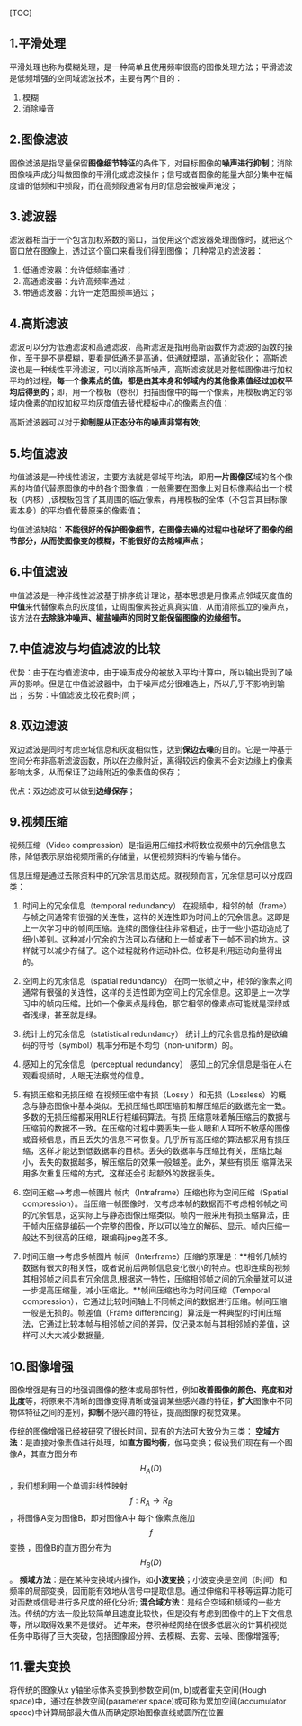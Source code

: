 [TOC]
## 1.平滑处理
平滑处理也称为模糊处理，是一种简单且使用频率很高的图像处理方法；平滑滤波是低频增强的空间域滤波技术，主要有两个目的：
1. 模糊
2. 消除噪音

## 2.图像滤波
图像滤波是指尽量保留**图像细节特征**的条件下，对目标图像的**噪声进行抑制**；消除图像噪声成分叫做图像的平滑化或滤波操作；信号或者图像的能量大部分集中在幅度谱的低频和中频段，而在高频段通常有用的信息会被噪声淹没；

## 3.滤波器
滤波器相当于一个包含加权系数的窗口，当使用这个滤波器处理图像时，就把这个窗口放在图像上，透过这个窗口来看我们得到图像；
几种常见的滤波器：
1. 低通滤波器：允许低频率通过；
2. 高通滤波器：允许高频率通过；
3. 带通滤波器：允许一定范围频率通过；

## 4.高斯滤波
滤波可以分为低通滤波和高通滤波，高斯滤波是指用高斯函数作为滤波的函数的操作，至于是不是模糊，要看是低通还是高通，低通就模糊，高通就锐化；
高斯滤波也是一种线性平滑滤波，可以消除高斯噪声，高斯滤波就是对整幅图像进行加权平均的过程，**每一个像素点的值，都是由其本身和邻域内的其他像素值经过加权平均后得到的**；即，用一个模板（卷积）扫描图像中的每一个像素，用模板确定的邻域内像素的加权加权平均灰度值去替代模板中心的像素点的值；

高斯滤波器可以对于**抑制服从正态分布的噪声非常有效**;

## 5.均值滤波
均值滤波是一种线性滤波，主要方法就是邻域平均法，即用**一片图像区**域的各个像素的均值代替原图像的中的各个图像值；一般需要在图像上对目标像素给出一个模板（内核）,该模板包含了其周围的临近像素，再用模板的全体（不包含其目标像素本身）的平均值代替原来的像素值；

均值滤波缺陷：**不能很好的保护图像细节，在图像去噪的过程中也破坏了图像的细节部分，从而使图像变的模糊，不能很好的去除噪声点**；

## 6.中值滤波
中值滤波是一种非线性滤波基于排序统计理论，基本思想是用像素点邻域灰度值的**中值**来代替像素点的灰度值，让周围像素接近真真实值，从而消除孤立的噪声点，该方法在**去除脉冲噪声、椒盐噪声的同时又能保留图像的边缘细节。**

## 7.中值滤波与均值滤波的比较

优势：由于在均值滤波中，由于噪声成分的被放入平均计算中，所以输出受到了噪声的影响。但是在中值滤波器中，由于噪声成分很难选上，所以几乎不影响到输出；
劣势：中值滤波比较花费时间；

## 8.双边滤波
双边滤波是同时考虑空域信息和灰度相似性，达到**保边去噪**的目的。它是一种基于空间分布非高斯滤波函数，所以在边缘附近，离得较远的像素不会对边缘上的像素影响太多，从而保证了边缘附近的像素值的保存；

优点：双边滤波可以做到**边缘保存**；

## 9.视频压缩
视频压缩（Video compression）是指运用压缩技术将数位视频中的冗余信息去除，降低表示原始视频所需的存储量，以便视频资料的传输与储存。

信息压缩是通过去除资料中的冗余信息而达成。就视频而言，冗余信息可以分成四类：
1. 时间上的冗余信息（temporal redundancy）
在视频中，相邻的帧（frame）与帧之间通常有很强的关连性，这样的关连性即为时间上的冗余信息。这即是上一次学习中的帧间压缩。连续的图像往往非常相近，由于一些小运动造成了细小差别。这种减小冗余的方法可以存储和上一帧或者下一帧不同的地方。这样就可以减少存储了。这个过程就称作运动补偿。位移是利用运动向量得出的。

2. 空间上的冗余信息（spatial redundancy）
在同一张帧之中，相邻的像素之间通常有很强的关连性，这样的关连性即为空间上的冗余信息。这即是上一次学习中的帧内压缩。比如一个像素点是绿色，那它相邻的像素点可能就是深绿或者浅绿，甚至就是绿。

3. 统计上的冗余信息（statistical redundancy）
统计上的冗余信息指的是欲编码的符号（symbol）机率分布是不均匀（non-uniform）的。

4. 感知上的冗余信息（perceptual redundancy）
感知上的冗余信息是指在人在观看视频时，人眼无法察觉的信息。

5. 有损压缩和无损压缩
在视频压缩中有损（Lossy ）和无损（Lossless）的概念与静态图像中基本类似。无损压缩也即压缩前和解压缩后的数据完全一致。多数的无损压缩都采用RLE行程编码算法。有损 压缩意味着解压缩后的数据与压缩前的数据不一致。在压缩的过程中要丢失一些人眼和人耳所不敏感的图像或音频信息，而且丢失的信息不可恢复。几乎所有高压缩的算法都采用有损压缩，这样才能达到低数据率的目标。丢失的数据率与压缩比有关，压缩比越小，丢失的数据越多，解压缩后的效果一般越差。此外，某些有损压 缩算法采用多次重复压缩的方式，这样还会引起额外的数据丢失。

6. 空间压缩-->考虑一帧图片
帧内（Intraframe）压缩也称为空间压缩（Spatial compression）。当压缩一帧图像时，仅考虑本帧的数据而不考虑相邻帧之间的冗余信息，这实际上与静态图像压缩类似。帧内一般采用有损压缩算法，由于帧内压缩是编码一个完整的图像，所以可以独立的解码、显示。帧内压缩一般达不到很高的压缩，跟编码jpeg差不多。
　　
7. 时间压缩-->考虑多帧图片
帧间（Interframe）压缩的原理是：**相邻几帧的数据有很大的相关性，或者说前后两帧信息变化很小的特点。也即连续的视频其相邻帧之间具有冗余信息,根据这一特性，压缩相邻帧之间的冗余量就可以进一步提高压缩量，减小压缩比。**帧间压缩也称为时间压缩（Temporal compression），它通过比较时间轴上不同帧之间的数据进行压缩。帧间压缩一般是无损的。帧差值（Frame differencing）算法是一种典型的时间压缩法，它通过比较本帧与相邻帧之间的差异，仅记录本帧与其相邻帧的差值，这样可以大大减少数据量。

## 10.图像增强
图像增强是有目的地强调图像的整体或局部特性，例如**改善图像的颜色、亮度和对比度**等，将原来不清晰的图像变得清晰或强调某些感兴趣的特征，**扩大**图像中不同物体特征之间的差别，**抑制**不感兴趣的特征，提高图像的视觉效果。

传统的图像增强已经被研究了很长时间，现有的方法可大致分为三类：
**空域方法**：是直接对像素值进行处理，如**直方图均衡**，伽马变换；假设我们现在有一个图像A，其直方图分布 $$H_{A}(D)$$ ，我们想利用一个单调非线性映射$$f:R_{A}\longrightarrow R_{B} $$，将图像A变为图像B，即对图像A中 每个 像素点施加$$f$$ 变换 ，图像B的直方图分布为$$H_{B}(D)$$ 。
**频域方法**：是在某种变换域内操作，如**小波变换**；小波变换是空间（时间）和频率的局部变换，因而能有效地从信号中提取信息。通过伸缩和平移等运算功能可对函数或信号进行多尺度的细化分析;
**混合域方法**：是结合空域和频域的一些方法。传统的方法一般比较简单且速度比较快，但是没有考虑到图像中的上下文信息等，所以取得效果不是很好。 
近年来，卷积神经网络在很多低层次的计算机视觉任务中取得了巨大突破，包括图像超分辨、去模糊、去雾、去噪、图像增强等;

## 11.霍夫变换
将传统的图像从x y轴坐标体系变换到参数空间(m, b)或者霍夫空间(Hough space)中，通过在参数空间(parameter space)或可称为累加空间(accumulator space)中计算局部最大值从而确定原始图像直线或圆所在位置

